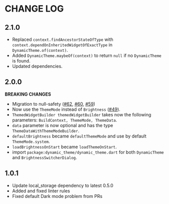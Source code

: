 # CHANGE LOG

## 2.1.0

* Replaced `context.findAncestorStateOfType` with `context.dependOnInheritedWidgetOfExactType` in `DynamicTheme.of(context)`.
* Added `DynamicTheme.maybeOf(context)` to return `null` if no `DynamicTheme` is found.
* Updated dependencies.

## 2.0.0

**BREAKING CHANGES**

* Migration to null-safety ([#62](https://github.com/Norbert515/dynamic_theme/issues/62), [#60](https://github.com/Norbert515/dynamic_theme/issues/60), [#59](https://github.com/Norbert515/dynamic_theme/issues/59))
* Now use the `ThemeMode` instead of `Brightness` ([#49](https://github.com/Norbert515/dynamic_theme/issues/49)).
* `ThemedWidgetBuilder themedWidgetBuilder` takes now the following parameters: `BuildContext, ThemeMode, ThemeData`.
* `data` parameter is now optional and has the type `ThemeDataWithThemeModeBuilder`.
* `defaultBrightness` became `defaultThemeMode` and use by default `ThemeMode.system`.
* `loadBrightnessOnStart` became `loadThemeOnStart`.
* import `package:dynamic_theme/dynamic_theme.dart` for both `DynamicTheme` and `BrightnessSwitcherDialog`.

## 1.0.1

* Update local_storage dependency to latest 0.5.0
* Added and fixed linter rules
* Fixed default Dark mode problem from PRs
